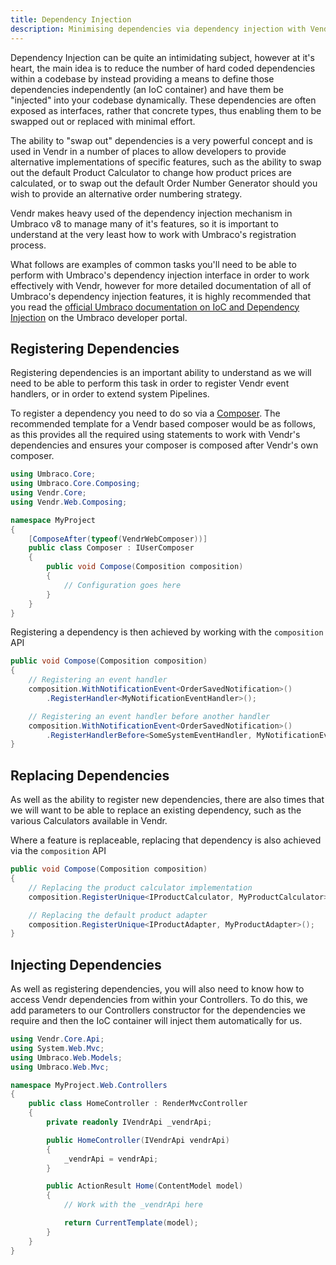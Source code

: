 ```yaml
---
title: Dependency Injection
description: Minimising dependencies via dependency injection with Vendr, the eCommerce solution for Umbraco v8+
---
```


Dependency Injection can be quite an intimidating subject, however at it's heart, the main idea is to reduce the number of hard coded dependencies within a codebase by instead providing a means to define those dependencies independently (an IoC container) and have them be "injected" into your codebase dynamically. These dependencies are often exposed as interfaces, rather that concrete types, thus enabling them to be swapped out or replaced with minimal effort.

The ability to "swap out" dependencies is a very powerful concept and is used in Vendr in a number of places to allow developers to provide alternative implementations of specific features, such as the ability to swap out the default Product Calculator to change how product prices are calculated, or to swap out the default Order Number Generator should you wish to provide an alternative order numbering strategy.

Vendr makes heavy used of the dependency injection mechanism in Umbraco v8 to manage many of it's features, so it is important to understand at the very least how to work with Umbraco's registration process.

What follows are examples of common tasks you'll need to be able to perform with Umbraco's dependency injection interface in order to work effectively with Vendr, however for more detailed documentation of all of Umbraco's dependency injection features, it is highly recommended that you read the [official Umbraco documentation on IoC and Dependency Injection](https://our.umbraco.com/documentation/reference/using-ioc/) on the Umbraco developer portal.

## Registering Dependencies

Registering dependencies is an important ability to understand as we will need to be able to perform this task in order to register Vendr event handlers, or in order to extend system Pipelines.

To register a dependency you need to do so via a [Composer](https://our.umbraco.com/documentation/implementation/composing/). The recommended template for a Vendr based composer would be as follows, as this provides all the required using statements to work with Vendr's dependencies and ensures your composer is composed after Vendr's own composer.

````csharp
using Umbraco.Core;
using Umbraco.Core.Composing;
using Vendr.Core;
using Vendr.Web.Composing;

namespace MyProject
{
    [ComposeAfter(typeof(VendrWebComposer))]
    public class Composer : IUserComposer
    {
        public void Compose(Composition composition)
        {
            // Configuration goes here
        }
    }
}
````

Registering a dependency is then achieved by working with the `composition` API

````csharp
public void Compose(Composition composition)
{
    // Registering an event handler
    composition.WithNotificationEvent<OrderSavedNotification>()
        .RegisterHandler<MyNotificationEventHandler>();

    // Registering an event handler before another handler
    composition.WithNotificationEvent<OrderSavedNotification>()
        .RegisterHandlerBefore<SomeSystemEventHandler, MyNotificationEventHandler>();
}
````

## Replacing Dependencies

As well as the ability to register new dependencies, there are also times that we will want to be able to replace an existing dependency, such as the various Calculators available in Vendr.

Where a feature is replaceable, replacing that dependency is also achieved via the `composition` API

````csharp
public void Compose(Composition composition)
{
    // Replacing the product calculator implementation
    composition.RegisterUnique<IProductCalculator, MyProductCalculator>();

    // Replacing the default product adapter
    composition.RegisterUnique<IProductAdapter, MyProductAdapter>();
}
````

## Injecting Dependencies

As well as registering dependencies, you will also need to know how to access Vendr dependencies from within your Controllers. To do this, we add parameters to our Controllers constructor for the dependencies we require and then the IoC container will inject them automatically for us.

````csharp
using Vendr.Core.Api;
using System.Web.Mvc;
using Umbraco.Web.Models;
using Umbraco.Web.Mvc;

namespace MyProject.Web.Controllers
{
    public class HomeController : RenderMvcController
    {
        private readonly IVendrApi _vendrApi;

        public HomeController(IVendrApi vendrApi)
        {
            _vendrApi = vendrApi;
        }

        public ActionResult Home(ContentModel model)
        {
            // Work with the _vendrApi here

            return CurrentTemplate(model);
        }
    }
}
````